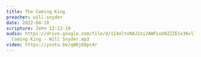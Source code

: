 ```yaml
---
title: The Coming King
preacher: will-snyder
date: 2022-04-10
scripture: John 12:12-19
audio: https://drive.google.com/file/d/1I4oltxNAJ2xiJAWFLuU0ZZZESx36vl1U/view
  Coming King - Will Snyder.mp3
video: https://youtu.be/qW6j6Opc4r
---
```

